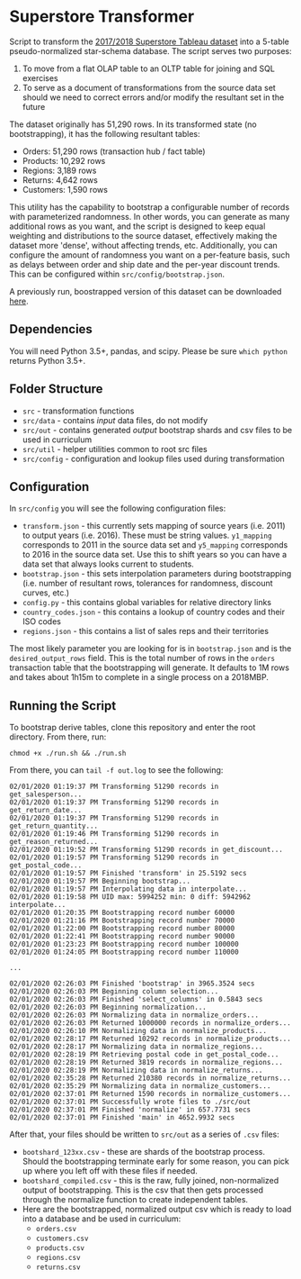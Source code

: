 # Superstore Transformer

Script to transform the [2017/2018 Superstore Tableau
dataset](https://community.tableau.com/thread/316509) into a 5-table
pseudo-normalized star-schema database. The script serves two purposes:

1. To move from a flat OLAP table to an OLTP table for joining and SQL exercises
1. To serve as a document of transformations from the source data set should we
   need to correct errors and/or modify the resultant set in the future

The dataset originally has 51,290 rows. In its transformed state (no bootstrapping), it has the following resultant tables:

- Orders: 51,290 rows (transaction hub / fact table)
- Products: 10,292 rows
- Regions: 3,189 rows
- Returns: 4,642 rows
- Customers: 1,590 rows

This utility has the capability to bootstrap a configurable number of records with parameterized randomness. In other words, you can generate as many additional rows as you want, and the script is designed to keep equal weighting and distributions to the source dataset, effectively making the dataset more 'dense', without affecting trends, etc. Additionally, you can configure the amount of randomness you want on a per-feature basis, such as delays between order and ship date and the per-year discount trends. This can be configured within `src/config/bootstrap.json`.

A previously run, boostrapped version of this dataset can be downloaded [here](https://drive.google.com/drive/u/1/folders/1_pZAlontzEolS7kGvepnoRWkTl9INqmJ).

## Dependencies

You will need Python 3.5+, pandas, and scipy. Please be sure `which python`
returns Python 3.5+.

## Folder Structure

- `src` - transformation functions
- `src/data` - contains _input_ data files, do not modify
- `src/out` - contains generated _output_ bootstrap shards and csv files to be used in curriculum
- `src/util` - helper utilities common to root src files
- `src/config` - configuration and lookup files used during transformation

## Configuration

In `src/config` you will see the following configuration files:

- `transform.json` - this currently sets mapping of source years (i.e. 2011) to output years (i.e. 2016). These must be string values. `y1_mapping` corresponds to 2011 in the source data set and `y5_mapping` corresponds to 2016 in the source data set. Use this to shift years so you can have a data set that always looks current to students.
- `bootstrap.json` - this sets interpolation parameters during bootstrapping (i.e. number of resultant rows, tolerances for randomness, discount curves, etc.)
- `config.py` - this contains global variables for relative directory links
- `country_codes.json` - this contains a lookup of country codes and their ISO codes
- `regions.json` - this contains a list of sales reps and their territories

The most likely parameter you are looking for is in `bootstrap.json` and is the `desired_output_rows` field. This is the total number of rows in the `orders` transaction table that the bootstrapping will generate. It defaults to 1M rows and takes about 1h15m to complete in a single process on a 2018MBP.

## Running the Script

To bootstrap derive tables, clone this repository and enter the root directory. From there, run:

```
chmod +x ./run.sh && ./run.sh
```

From there, you can `tail -f out.log` to see the following:

```
02/01/2020 01:19:37 PM Transforming 51290 records in get_salesperson...
02/01/2020 01:19:37 PM Transforming 51290 records in get_return_date...
02/01/2020 01:19:37 PM Transforming 51290 records in get_return_quantity...
02/01/2020 01:19:46 PM Transforming 51290 records in get_reason_returned...
02/01/2020 01:19:52 PM Transforming 51290 records in get_discount...
02/01/2020 01:19:57 PM Transforming 51290 records in get_postal_code...
02/01/2020 01:19:57 PM Finished 'transform' in 25.5192 secs
02/01/2020 01:19:57 PM Beginning bootstrap...
02/01/2020 01:19:57 PM Interpolating data in interpolate...
02/01/2020 01:19:58 PM UID max: 5994252 min: 0 diff: 5942962 interpolate...
02/01/2020 01:20:35 PM Bootstrapping record number 60000
02/01/2020 01:21:16 PM Bootstrapping record number 70000
02/01/2020 01:22:00 PM Bootstrapping record number 80000
02/01/2020 01:22:41 PM Bootstrapping record number 90000
02/01/2020 01:23:23 PM Bootstrapping record number 100000
02/01/2020 01:24:05 PM Bootstrapping record number 110000

...

02/01/2020 02:26:03 PM Finished 'bootstrap' in 3965.3524 secs
02/01/2020 02:26:03 PM Beginning column selection...
02/01/2020 02:26:03 PM Finished 'select_columns' in 0.5843 secs
02/01/2020 02:26:03 PM Beginning normalization...
02/01/2020 02:26:03 PM Normalizing data in normalize_orders...
02/01/2020 02:26:03 PM Returned 1000000 records in normalize_orders...
02/01/2020 02:26:10 PM Normalizing data in normalize_products...
02/01/2020 02:28:17 PM Returned 10292 records in normalize_products...
02/01/2020 02:28:17 PM Normalizing data in normalize_regions...
02/01/2020 02:28:19 PM Retrieving postal code in get_postal_code...
02/01/2020 02:28:19 PM Returned 3819 records in normalize_regions...
02/01/2020 02:28:19 PM Normalizing data in normalize_returns...
02/01/2020 02:35:28 PM Returned 210380 records in normalize_returns...
02/01/2020 02:35:29 PM Normalizing data in normalize_customers...
02/01/2020 02:37:01 PM Returned 1590 records in normalize_customers...
02/01/2020 02:37:01 PM Successfully wrote files to ./src/out
02/01/2020 02:37:01 PM Finished 'normalize' in 657.7731 secs
02/01/2020 02:37:01 PM Finished 'main' in 4652.9932 secs
```

After that, your files should be written to `src/out` as a series of `.csv` files:

- `bootshard_123xx.csv` - these are shards of the bootstrap process. Should the bootstrapping terminate early for some reason, you can pick up where you left off with these files if needed.
- `bootshard_compiled.csv` - this is the raw, fully joined, non-normalized output of bootstrapping. This is the csv that then gets processed through the normalize function to create independent tables.
- Here are the bootstrapped, normalized output csv which is ready to load into a database and be used in curriculum:
  - `orders.csv`
  - `customers.csv`
  - `products.csv`
  - `regions.csv`
  - `returns.csv`
